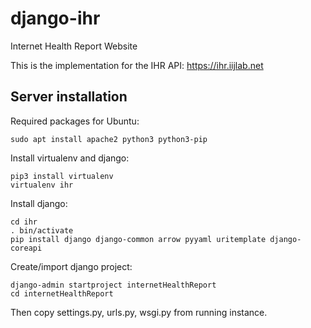 # django-ihr
Internet Health Report Website

This is the implementation for the IHR API: https://ihr.iijlab.net

## Server installation

Required packages for Ubuntu:
```
sudo apt install apache2 python3 python3-pip
```

Install virtualenv and django:
```
pip3 install virtualenv
virtualenv ihr
```

Install django:
```
cd ihr
. bin/activate
pip install django django-common arrow pyyaml uritemplate django-coreapi
```

Create/import django project:
```
django-admin startproject internetHealthReport
cd internetHealthReport
```
Then copy settings.py, urls.py, wsgi.py from running instance.
